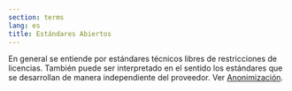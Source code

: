 ```yaml
---
section: terms
lang: es
title: Estándares Abiertos
---
```


En general se entiende por estándares técnicos libres de restricciones de licencias. También puede ser interpretado en el sentido los estándares que se desarrollan de manera independiente del proveedor. Ver [Anonimización](/glossary/es/anonymisation/).
